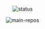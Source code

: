 <div align="center">
  
  ![status](https://github-readme-stats.vercel.app/api?username=Soju06&show_icons=true&theme=dracula)

  ![main-repos](https://github-readme-stats.vercel.app/api/pin/?username=Soju06&repo=NUMC&theme=dracula)
</div>
